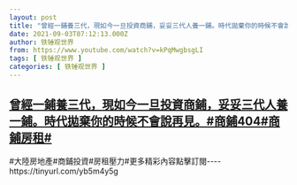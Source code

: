 ```yaml
---
layout: post
title: "曾經一鋪養三代，現如今一旦投資商鋪，妥妥三代人養一鋪。時代拋棄你的時候不會說再見。#商鋪404#商鋪房租#"
date: 2021-09-03T07:12:13.000Z
author: 铁锤观世界
from: https://www.youtube.com/watch?v=kPqMwgbsgLI
tags: [ 铁锤观世界 ]
categories: [ 铁锤观世界 ]
---
```

<!--1630653133000-->
[曾經一鋪養三代，現如今一旦投資商鋪，妥妥三代人養一鋪。時代拋棄你的時候不會說再見。#商鋪404#商鋪房租#](https://www.youtube.com/watch?v=kPqMwgbsgLI)
------

<div>
#大陸房地產#商鋪投資#房租壓力#更多精彩內容點擊訂閱----https://tinyurl.com/yb5m4y5g
</div>
